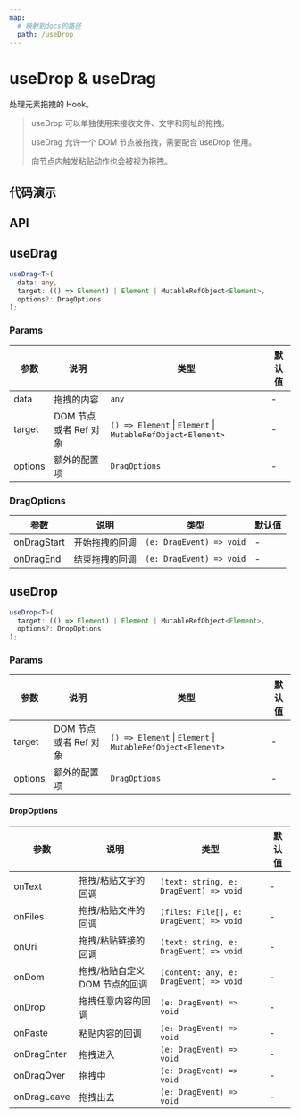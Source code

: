 ```yaml
---
map:
  # 映射到docs的路径
  path: /useDrop
---
```


# useDrop & useDrag

处理元素拖拽的 Hook。

> useDrop 可以单独使用来接收文件、文字和网址的拖拽。
>
> useDrag 允许一个 DOM 节点被拖拽，需要配合 useDrop 使用。
>
> 向节点内触发粘贴动作也会被视为拖拽。

## 代码演示

<demo src="./demo/demo.vue"
  language="vue"
  title="基本用法"
  desc="拖拽区域可以接受文件，链接，文字，和下方的 box 节点。"> </demo>

## API

## useDrag

```typescript
useDrag<T>(
  data: any,
  target: (() => Element) | Element | MutableRefObject<Element>,
  options?: DragOptions
);
```

### Params

| 参数 | 说明 | 类型 | 默认值 |
| --- | --- | --- | --- |
| data | 拖拽的内容 | `any` | - |
| target | DOM 节点或者 Ref 对象 | `() => Element` \| `Element` \| `MutableRefObject<Element>` | - |
| options | 额外的配置项 | `DragOptions` | - |

### DragOptions

| 参数        | 说明           | 类型                     | 默认值 |
| ----------- | -------------- | ------------------------ | ------ |
| onDragStart | 开始拖拽的回调 | `(e: DragEvent) => void` | -      |
| onDragEnd   | 结束拖拽的回调 | `(e: DragEvent) => void` | -      |

## useDrop

```typescript
useDrop<T>(
  target: (() => Element) | Element | MutableRefObject<Element>,
  options?: DropOptions
);
```

### Params

| 参数 | 说明 | 类型 | 默认值 |
| --- | --- | --- | --- |
| target | DOM 节点或者 Ref 对象 | `() => Element` \| `Element` \| `MutableRefObject<Element>` | - |
| options | 额外的配置项 | `DragOptions` | - |

#### DropOptions

| 参数        | 说明                           | 类型                                    | 默认值 |
| ----------- | ------------------------------ | --------------------------------------- | ------ |
| onText      | 拖拽/粘贴文字的回调            | `(text: string, e: DragEvent) => void`  | -      |
| onFiles     | 拖拽/粘贴文件的回调            | `(files: File[], e: DragEvent) => void` | -      |
| onUri       | 拖拽/粘贴链接的回调            | `(text: string, e: DragEvent) => void`  | -      |
| onDom       | 拖拽/粘贴自定义 DOM 节点的回调 | `(content: any, e: DragEvent) => void`  | -      |
| onDrop      | 拖拽任意内容的回调             | `(e: DragEvent) => void`                | -      |
| onPaste     | 粘贴内容的回调                 | `(e: DragEvent) => void`                | -      |
| onDragEnter | 拖拽进入                       | `(e: DragEvent) => void`                | -      |
| onDragOver  | 拖拽中                         | `(e: DragEvent) => void`                | -      |
| onDragLeave | 拖拽出去                       | `(e: DragEvent) => void`                | -      |
